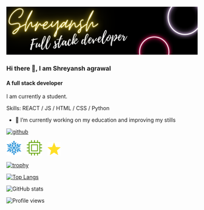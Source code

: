 ![A full stack developer](https://github.com/shreyanshagrawal/shreyanshagrawal/blob/main/Purple%20Gradient%20Digital%20Marketing%20LinkedIn%20Banner.png?raw=true)
### Hi there 👋, I am Shreyansh agrawal
#### A full stack developer

I am currently a student.

Skills: REACT / JS / HTML / CSS / Python

- 🔭 I’m currently working on my education and improving my stills 


[<img src='https://cdn.jsdelivr.net/npm/simple-icons@3.0.1/icons/github.svg' alt='github' height='40'>](https://github.com/shreyanshagrawal)  

<a href='https://archiveprogram.github.com/'><img src='https://raw.githubusercontent.com/acervenky/animated-github-badges/master/assets/acbadge.gif' width='40' height='40'></a> <a href='https://docs.github.com/en/developers'><img src='https://raw.githubusercontent.com/acervenky/animated-github-badges/master/assets/devbadge.gif' width='40' height='40'></a> <a href='https://stars.github.com/'><img src='https://raw.githubusercontent.com/acervenky/animated-github-badges/master/assets/starbadge.gif' width='35' height='35'></a> 

[![trophy](https://github-profile-trophy.vercel.app/?username=shreyanshagrawal)](https://github.com/ryo-ma/github-profile-trophy)

[![Top Langs](https://github-readme-stats.vercel.app/api/top-langs/?username=shreyanshagrawal)](https://github.com/anuraghazra/github-readme-stats)

![GitHub stats](https://github-readme-stats.vercel.app/api?username=shreyanshagrawal&show_icons=true&count_private=true)  

![Profile views](https://gpvc.arturio.dev/shreyanshagrawal)  
